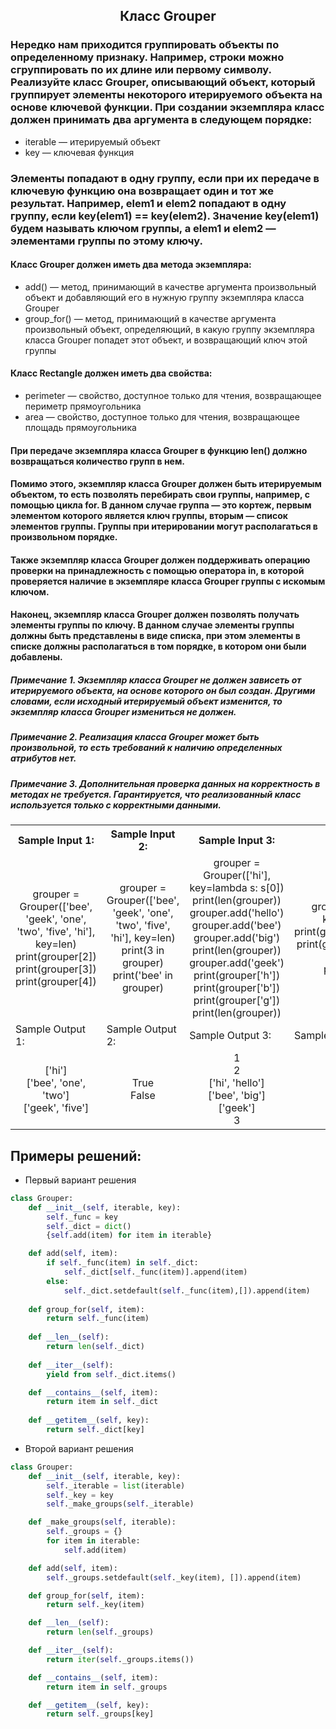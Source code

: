 <h2 style="text-align:center">Класс Grouper</h2>

### Нередко нам приходится группировать объекты по определенному признаку. Например, строки можно сгруппировать по их длине или первому символу. Реализуйте класс Grouper, описывающий объект, который группирует элементы некоторого итерируемого объекта на основе ключевой функции. При создании экземпляра класс должен принимать два аргумента в следующем порядке:
* iterable — итерируемый объект
* key — ключевая функция
### Элементы попадают в одну группу, если при их передаче в ключевую функцию она возвращает один и тот же результат.  Например, elem1 и elem2 попадают в одну группу, если key(elem1) == key(elem2). Значение key(elem1) будем называть ключом группы, а elem1 и elem2 — элементами группы по этому ключу.
#### Класс Grouper должен иметь два метода экземпляра:
* add() — метод, принимающий в качестве аргумента произвольный объект и добавляющий его в нужную группу экземпляра класса Grouper
* group_for() — метод, принимающий в качестве аргумента произвольный объект, определяющий, в какую группу экземпляра класса Grouper попадет этот объект, и возвращающий ключ этой группы
#### Класс Rectangle должен иметь два свойства:
* perimeter — свойство, доступное только для чтения, возвращающее периметр прямоугольника
* area — свойство, доступное только для чтения, возвращающее площадь прямоугольника
#### При передаче экземпляра класса Grouper в функцию len() должно возвращаться количество групп в нем.
#### Помимо этого, экземпляр класса Grouper должен быть итерируемым объектом, то есть позволять перебирать свои группы, например, с помощью цикла for. В данном случае группа — это кортеж, первым элементом которого является ключ группы, вторым — список элементов группы. Группы при итерировании могут располагаться в произвольном порядке.
#### Также экземпляр класса Grouper должен поддерживать операцию проверки на принадлежность с помощью оператора in, в которой проверяется наличие в экземпляре класса Grouper группы с искомым ключом.
#### Наконец, экземпляр класса Grouper должен позволять получать элементы группы по ключу. В данном случае элементы группы должны быть представлены в виде списка, при этом элементы в списке должны располагаться в том порядке, в котором они были добавлены.
##### Примечание 1. Экземпляр класса Grouper не должен зависеть от итерируемого объекта, на основе которого он был создан. Другими словами, если исходный итерируемый объект изменится, то экземпляр класса Grouper измениться  не должен.
##### Примечание 2. Реализация класса Grouper может быть произвольной, то есть требований к наличию определенных атрибутов нет.
##### Примечание 3. Дополнительная проверка данных на корректность в методах не требуется. Гарантируется, что реализованный класс используется только с корректными данными.

<table align="center">
  <tbody>
    <tr>
      <th>Sample Input 1: </th>
      <th>Sample Input 2: </th>
      <th>Sample Input 3: </th>
      <th>Sample Input 4: </th>
    </tr>
    <tr>
      <td align="center">grouper = Grouper(['bee', 'geek', 'one', 'two', 'five', 'hi'], key=len)<br>
                          print(grouper[2])<br>
                          print(grouper[3])<br>
                          print(grouper[4])<br></td>
      <td align="center">grouper = Grouper(['bee', 'geek', 'one', 'two', 'five', 'hi'], key=len)<br>
                          print(3 in grouper)<br>
                          print('bee' in grouper)<br></td>
      <td align="center">grouper = Grouper(['hi'], key=lambda s: s[0])<br>
                        print(len(grouper))<br>
                        grouper.add('hello')<br>
                        grouper.add('bee')<br>
                        grouper.add('big')<br>
                        print(len(grouper))<br>
                        grouper.add('geek')<br>
                        print(grouper['h'])<br>
                        print(grouper['b'])<br>
                        print(grouper['g'])<br>
                        print(len(grouper))<br></td>
      <td align="center">grouper = Grouper(['hi'], key=lambda s: s[0])<br>
                        print(grouper.group_for('hello'))<br>
                        print(grouper.group_for('bee'))<br>
                        print(grouper['h'])<br>
                        print('b' in grouper)<br></td>
    </tr>
    <tr>
      <td>Sample Output 1:</td>
      <td>Sample Output 2:</td>
      <td>Sample Output 3:</td>
      <td>Sample Output 4:</td>
      </tr>
    <tr>
      <td align="center">
                        ['hi']<br>
                        ['bee', 'one', 'two']<br>
                        ['geek', 'five']<br>
      </td>
      <td align="center">
                        True<br>
                        False<br>
      </td>
      <td align="center">
                        1<br>
                        2<br>
                        ['hi', 'hello']<br>
                        ['bee', 'big']<br>
                        ['geek']<br>
                        3<br>
      </td>
      <td align="center">
                        h<br>
                        b<br>
                        ['hi']<br>
                        False<br>
      </td>
    </tr>
  </tbody>
</table>



## Примеры решений:
* Первый вариант решения
```python
class Grouper:
    def __init__(self, iterable, key):
        self._func = key
        self._dict = dict()
        {self.add(item) for item in iterable}

    def add(self, item):
        if self._func(item) in self._dict:
            self._dict[self._func(item)].append(item)
        else:
            self._dict.setdefault(self._func(item),[]).append(item)
    
    def group_for(self, item):
        return self._func(item)
    
    def __len__(self):
        return len(self._dict)
    
    def __iter__(self):
        yield from self._dict.items()

    def __contains__(self, item):
        return item in self._dict
    
    def __getitem__(self, key):
        return self._dict[key]
```
* Второй вариант решения

```python
class Grouper:
    def __init__(self, iterable, key):
        self._iterable = list(iterable)
        self._key = key
        self._make_groups(self._iterable)

    def _make_groups(self, iterable):
        self._groups = {}
        for item in iterable:
            self.add(item)

    def add(self, item):
        self._groups.setdefault(self._key(item), []).append(item)

    def group_for(self, item):
        return self._key(item)

    def __len__(self):
        return len(self._groups)

    def __iter__(self):
        return iter(self._groups.items())

    def __contains__(self, item):
        return item in self._groups

    def __getitem__(self, key):
        return self._groups[key]
```


